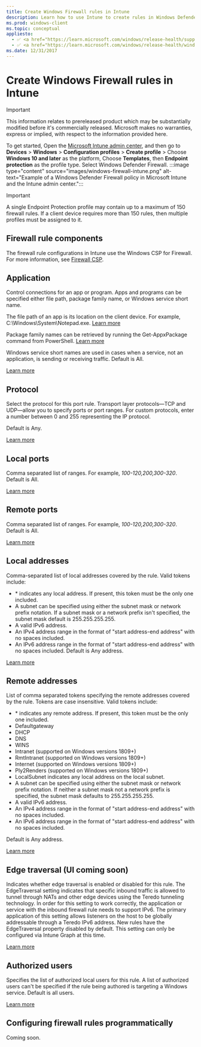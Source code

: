 ```yaml
---
title: Create Windows Firewall rules in Intune 
description: Learn how to use Intune to create rules in Windows Defender Firewall with Advanced Security. Start by creating a profile in Device Configuration in Intune.
ms.prod: windows-client
ms.topic: conceptual
appliesto: 
  - ✅ <a href="https://learn.microsoft.com/windows/release-health/supported-versions-windows-client" target="_blank">Windows 10 and later</a>
  - ✅ <a href="https://learn.microsoft.com/windows/release-health/windows-server-release-info" target="_blank">Windows Server 2016 and later</a>
ms.date: 12/31/2017
---
```


# Create Windows Firewall rules in Intune


>[!IMPORTANT]
>This information relates to prereleased product which may be substantially modified before it's commercially released. Microsoft makes no warranties, express or implied, with respect to the information provided here.

To get started, Open the [Microsoft Intune admin center](https://go.microsoft.com/fwlink/?linkid=2109431), and then go to **Devices** > **Windows** > **Configuration profiles** > **Create profile** > Choose **Windows 10 and later** as the platform, Choose **Templates**, then **Endpoint protection** as the profile type. 
Select Windows Defender Firewall.
:::image type="content" source="images/windows-firewall-intune.png" alt-text="Example of a Windows Defender Firewall policy in Microsoft Intune and the Intune admin center.":::

>[!IMPORTANT]
>A single Endpoint Protection profile may contain up to a maximum of 150 firewall rules. If a client device requires more than 150 rules, then multiple profiles must be assigned to it.

## Firewall rule components

The firewall rule configurations in Intune use the Windows CSP for Firewall. For more information, see [Firewall CSP](/windows/client-management/mdm/firewall-csp).

## Application
Control connections for an app or program. 
Apps and programs can be specified either file path, package family name, or Windows service short name. 

The file path of an app is its location on the client device. 
For example, C:\Windows\System\Notepad.exe. 
[Learn more](/windows/client-management/mdm/firewall-csp#filepath) 

Package family names can be retrieved by running the Get-AppxPackage command from PowerShell. 
[Learn more](https://aka.ms/intunefirewallPackageNameFromPowerShell) 

Windows service short names are used in cases when a service, not an application, is sending or receiving traffic. 
Default is All. 

[Learn more](/windows/client-management/mdm/firewall-csp#servicename)

## Protocol
Select the protocol for this port rule. Transport layer protocols—TCP and UDP—allow you to specify ports or port ranges. For custom protocols, enter a number between 0 and 255 representing the IP protocol. 

Default is Any. 

[Learn more](/windows/client-management/mdm/firewall-csp#protocol)

## Local ports
Comma separated list of ranges. For example, *100-120,200,300-320*. Default is All. 

[Learn more](/windows/client-management/mdm/firewall-csp#localportranges)

## Remote ports
Comma separated list of ranges. For example, *100-120,200,300-320*. Default is All. 

[Learn more](/windows/client-management/mdm/firewall-csp#remoteportranges)

## Local addresses
Comma-separated list of local addresses covered by the rule. Valid tokens include:
- \* indicates any local address. If present, this token must be the only one included. 
- A subnet can be specified using either the subnet mask or network prefix notation. If a subnet mask or a network prefix isn't specified, the subnet mask default is 255.255.255.255. 
- A valid IPv6 address. 
- An IPv4 address range in the format of "start address-end address" with no spaces included. 
- An IPv6 address range in the format of "start address-end address" with no spaces included. Default is Any address. 

[Learn more](/windows/client-management/mdm/firewall-csp#localaddressranges)

## Remote addresses
List of comma separated tokens specifying the remote addresses covered by the rule. Tokens are case insensitive. Valid tokens include:
- \* indicates any remote address. If present, this token must be the only one included. 
- Defaultgateway 
- DHCP 
- DNS 
- WINS 
- Intranet (supported on Windows versions 1809+) 
- RmtIntranet (supported on Windows versions 1809+) 
- Internet (supported on Windows versions 1809+) 
- Ply2Renders (supported on Windows versions 1809+) 
- LocalSubnet indicates any local address on the local subnet. 
- A subnet can be specified using either the subnet mask or network prefix notation. If neither a subnet mask not a network prefix is specified, the subnet mask defaults to 255.255.255.255. 
- A valid IPv6 address. 
- An IPv4 address range in the format of "start address-end address" with no spaces included. 
- An IPv6 address range in the format of "start address-end address" with no spaces included. 

Default is Any address. 

[Learn more](https://aka.ms/intunefirewallremotaddressrule)

## Edge traversal (UI coming soon)
Indicates whether edge traversal is enabled or disabled for this rule. The EdgeTraversal setting indicates that specific inbound traffic is allowed to tunnel through NATs and other edge devices using the Teredo tunneling technology. In order for this setting to work correctly, the application or service with the inbound firewall rule needs to support IPv6. The primary application of this setting allows listeners on the host to be globally addressable through a Teredo IPv6 address. New rules have the EdgeTraversal property disabled by default. This setting can only be configured via Intune Graph at this time. 

[Learn more](/windows/client-management/mdm/firewall-csp#edgetraversal)

## Authorized users
Specifies the list of authorized local users for this rule. A list of authorized users can't be specified if the rule being authored is targeting a Windows service. Default is all users. 

[Learn more](/windows/client-management/mdm/firewall-csp#localuserauthorizedlist)

## Configuring firewall rules programmatically

Coming soon.
